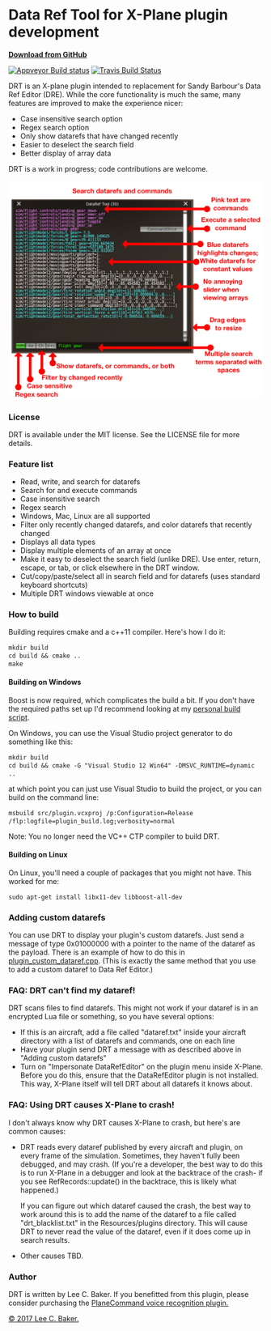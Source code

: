 # Data Ref Tool for X-Plane plugin development
**[Download from GitHub](https://github.com/leecbaker/datareftool/releases)**

[![Appveyor Build status](https://ci.appveyor.com/api/projects/status/ivs0yirbv24rb5ng?svg=true)](https://ci.appveyor.com/project/leecbaker/datareftool)
[![Travis Build Status](https://travis-ci.org/leecbaker/datareftool.svg)](https://travis-ci.org/leecbaker/datareftool)

DRT is an X-plane plugin intended to replacement for Sandy Barbour's Data Ref Editor (DRE). While the core functionality is much the same, many features are improved to make the experience nicer:

* Case insensitive search option
* Regex search option
* Only show datarefs that have changed recently
* Easier to deselect the search field
* Better display of array data

DRT is a work in progress; code contributions are welcome.

![Screenshot of data ref tool](doc/datareftool.png)

### License
DRT is available under the MIT license. See the LICENSE file for more details.

### Feature list

* Read, write, and search for datarefs
* Search for and execute commands
* Case insensitive search
* Regex search
* Windows, Mac, Linux are all supported
* Filter only recently changed datarefs, and color datarefs that recently changed
* Displays all data types
* Display multiple elements of an array at once
* Make it easy to deselect the search field (unlike DRE). Use enter, return, escape, or tab, or click elsewhere in the DRT window.
* Cut/copy/paste/select all in search field and for datarefs (uses standard keyboard shortcuts)
* Multiple DRT windows viewable at once

### How to build
Building requires cmake and a c++11 compiler. Here's how I do it:

    mkdir build
    cd build && cmake ..
    make

#### Building on Windows
Boost is now required, which complicates the build a bit. If you don't have the required paths set up I'd recommend looking at my [personal build script](build_win.bat).

On Windows, you can use the Visual Studio project generator to do something like this:

    mkdir build
    cd build && cmake -G "Visual Studio 12 Win64" -DMSVC_RUNTIME=dynamic ..

at which point you can just use Visual Studio to build the project, or you can build on the command line:

    msbuild src/plugin.vcxproj /p:Configuration=Release /flp:logfile=plugin_build.log;verbosity=normal

Note: You no longer need the VC++ CTP compiler to build DRT.

#### Building on Linux
On Linux, you'll need a couple of packages that you might not have. This worked for me:

	sudo apt-get install libx11-dev libboost-all-dev

### Adding custom datarefs
You can use DRT to display your plugin's custom datarefs. Just send a message of type 0x01000000 with a pointer to the name of the dataref as the payload. There is an example of how to do this in [plugin_custom_dataref.cpp](src/plugin_custom_dataref.cpp). (This is exactly the same method that you use to add a custom dataref to Data Ref Editor.)


### FAQ: DRT can't find my dataref!
DRT scans files to find datarefs. This might not work if your dataref is in an encrypted Lua file or something, so you have several options:

* If this is an aircraft, add a file called "dataref.txt" inside your aircraft directory with a list of datarefs and commands, one on each line
* Have your plugin send DRT a message with as described above in "Adding custom datarefs"
* Turn on "Impersonate DataRefEditor" on the plugin menu inside X-Plane. Before you do this, ensure that the DataRefEditor plugin is not installed. This way, X-Plane itself will tell DRT about all datarefs it knows about.

### FAQ: Using DRT causes X-Plane to crash!
I don't always know why DRT causes X-Plane to crash, but here's are common causes:

* DRT reads every dataref published by every aircraft and plugin, on every frame of the simulation. Sometimes, they haven't fully been debugged, and may crash. (If you're a developer, the best way to do this is to run X-Plane in a debugger and look at the backtrace of the crash- if you see RefRecords::update() in the backtrace, this is likely what happened.)

  If you can figure out which dataref caused the crash, the best way to work around this is to add the name of the dataref to a file called "drt_blacklist.txt" in the Resources/plugins directory. This will cause DRT to never read the value of the dataref, even if it does come up in search results.

* Other causes TBD.

### Author
DRT is written by Lee C. Baker. If you benefitted from this plugin, please consider purchasing the <a href="https://planecommand.com">PlaneCommand voice recognition plugin.

&copy; 2017 Lee C. Baker.